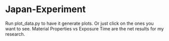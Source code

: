 # Japan-Experiment

Run plot_data.py to have it generate plots. Or just click on the ones you want to see. Material Properties vs Exposure Time are the net results for my research.
